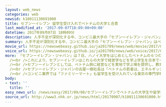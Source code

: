 ```yaml
---
layout: web_news
categories: web
newsid: k10011130691000
title: セブンーイレブン 留学生受け入れでベトナムの大学と合意
last_modified_at: '2017-09-07T18:09:00+09:00'
datetime: 2017年09月07日 18時09分
description: 人手不足が深刻化する中、コンビニ最大手の「セブンーイレブン・ジャパン」はベトナムの主要な大学などとの間で、インターンシップや留学生のアルバイトを受け入れる枠組みで合意しました。
summary: 人手不足が深刻化する中、コンビニ最大手の「セブンーイレブン・ジャパン」はベトナムの主要な大学などとの間で、インターンシップや留学生のアルバイトを受け入れる枠組みで合意しました。
movie_url: https://newswebeasy.github.io/ja201709/news/web/movie/2017/09/08/k10011130691000.mp4
voice_url: https://newswebeasy.github.io/ja201709/news/web/voice/2017/09/08/k10011130691000.mp3
more: 「セブンーイレブン・ジャパン」は７日、ハノイ大学をはじめとしたベトナムの６つの大学などとの間で、現地からの留学生などを受け入れる枠組みについて覚書を締結しました。<br
  /><br />これにより、セブンーイレブンはこれらの大学で経営学などを学ぶ学生を日本でインターンとして受け入れるほか、日本語などを学ぶため来日する留学生をアルバイトとして受け入れることになります。<br
  /><br />セブンーイレブンとしては、ベトナム側に経営などを実地で学ぶ場を提供し、教育の充実に貢献するとともに、人手不足が深刻化しているコンビニの店舗での人材の確保にもつなげたい考えです。<br
  /><br />セブンーイレブン・ジャパンの古屋一樹社長は「ベトナムの若者は、エネルギッシュで真剣に働いてくれるので、多くの人に活躍してもらいたい」と話していました。<br
  /><br />コンビニ業界では「ファミリーマート」も留学生を受け入れている東京の専門学校と連携していて、留学生をアルバイトなどとして活用しようという動きが相次いでいます。
body:
- text: ''
  title: ''
easy_news_url: /news/easy/2017/09/08/セブンーイレブンでベトナムの大学生や留学生が働く/
source_url: http://www3.nhk.or.jp/news/html/20170907/k10011130691000.html
...
```

